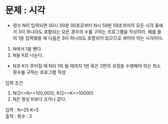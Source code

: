 <h1>문제 : 시각</h1>

* 정수 N이 입력되면 00시 00분 00초로부터 N시 59분 59초까지의 모든 시각 중에서 3이 하나라도 포함되는 모든 경우의 수를 구하는 프로그램을 작성하라. 예를 들어 1을 입력했을 때 다음은 3이 하나라도 포함되어 있으므로 세어야 하는 시각이다.

1. N에서 1을 뺀다.
2. N을 K로 나눈다.

- N과 K가 주어질 때 N이 1이 될 때까지 1번 혹은 2번의 과정을 수행해야 하는 최소 횟수를 구하는 프로그램 작성

입력 조건
1. N(2<=N<=100,000), K(2<=K<=10000)
2. N은 항상 K보다 크거나 같다.

입력 : N=25 K=5 <BR>
출력 : 횟수 : 2

